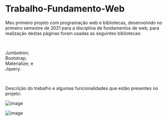 # Trabalho-Fundamento-Web

Meu primeiro projeto com programação web e bibliotecas, desenvolvido no primeiro semestre de 2021 para a disciplina de fundamentos de web, para realização destas páginas foram usadas as seguintes bibliotecas:

<br>

Jumbotron;<br>
Bootstrap;<br>
Materialize; e<br>
Jquery.

<br>

Descrição do trabalho e algumas funcionalidades que estão presentes no projeto:

![image](https://user-images.githubusercontent.com/72281650/222287586-3dd2c79a-5b76-4e1d-b4c6-3a71dea8a9d7.png)

![image](https://user-images.githubusercontent.com/72281650/222287598-d58d4ca0-6b45-402a-a712-f9ad2bba0b93.png)
